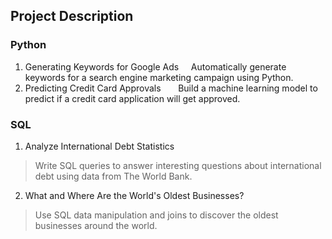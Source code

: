 
## Project Description

### Python

1. Generating Keywords for Google Ads
  &nbsp;&nbsp;&nbsp;&nbsp;Automatically generate keywords for a search engine marketing campaign using Python.
2. Predicting Credit Card Approvals
  &nbsp;&nbsp;&nbsp;&nbsp;&nbsp;&nbsp;Build a machine learning model to predict if a credit card application will get approved.


### SQL 

1. Analyze International Debt Statistics
  > Write SQL queries to answer interesting questions about international debt using data from The World Bank.
2. What and Where Are the World's Oldest Businesses?
  > Use SQL data manipulation and joins to discover the oldest businesses around the world.
